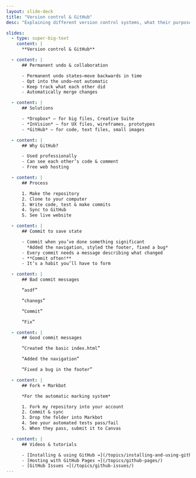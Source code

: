 ```yaml
---
layout: slide-deck
title: "Version control & GitHub"
desc: "Explaining different version control systems, what their purpose is, and how they work."

slides:
  - type: super-big-text
    content: |
      **Version control & GitHub**

  - content: |
      ## Permanent undo & collaboration

      - Permanent undo states—move backwards in time
      - Opt into the undo—not automatic
      - Keep track what each other did
      - Automatically merge changes

  - content: |
      ## Solutions

      - *Dropbox* — for big files, Creative Suite
      - *InVision* — for UX files, wireframes, prototypes
      - *GitHub* — for code, text files, small images

  - content: |
      ## Why GitHub?

      - Used professionally
      - Can see each other’s code & comment
      - Free web hosting

  - content: |
      ## Process

      1. Make the repository
      2. Clone to your computer
      3. Write code, test & make commits
      4. Sync to GitHub
      5. See live website

  - content: |
      ## Commit to save state

      - Commit when you’ve done something significant
        *Added the navigation, styled the footer, fixed a bug*
      - Every commit needs a message describing what changed
      - **Commit often!**
      - It’s a habit you’ll have to form

  - content: |
      ## Bad commit messages

      “asdf”

      “chanegs”

      “Commit”

      “Fix”

  - content: |
      ## Good commit messages

      “Created the basic index.html”

      “Added the navigation”

      “Fixed a bug in the footer”

  - content: |
      ## Fork + Markbot

      *For the automatic marking system*

      1. Fork my repository into your account
      2. Commit & sync
      3. Drop the folder into Markbot
      4. See your automated tests pass/fail
      5. When they pass, submit it to Canvas

  - content: |
      ## Videos & tutorials

      - [Installing & using GitHub ➔](/topics/installing-and-using-github/)
      - [Hosting with GitHub Pages ➔](/topics/github-pages/)
      - [GitHub Issues ➔](/topics/github-issues/)
---
```

